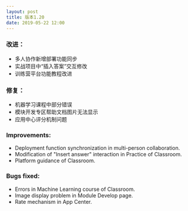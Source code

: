 ```yaml
---
layout: post
title: 版本1.20
date: 2019-05-22 12:00
---
```


### 改进：
- 多人协作新增部署功能同步
- 实战项目中“插入答案”交互修改
- 训练营平台功能教程改进

### 修复：
- 机器学习课程中部分错误
- 模块开发专区帮助文档图片无法显示
- 应用中心评分机制问题

### Improvements:
- Deployment function synchronization in multi-person collaboration. 
- Modification of "Insert answer" interaction in Practice of Classroom.
- Platform guidance of Classroom.

### Bugs fixed:
- Errors in Machine Learning course of Classroom.
- Image display problem in Module Develop page.
- Rate mechanism in App Center.
